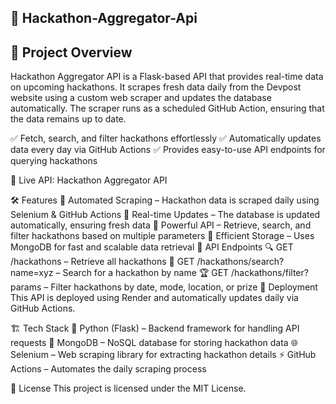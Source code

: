 ## 🚀 Hackathon-Aggregator-Api ##
## 📌 Project Overview ##
Hackathon Aggregator API is a Flask-based API that provides real-time data on upcoming hackathons.
It scrapes fresh data daily from the Devpost website using a custom web scraper and updates the database automatically.
The scraper runs as a scheduled GitHub Action, ensuring that the data remains up to date.

✅ Fetch, search, and filter hackathons effortlessly
✅ Automatically updates data every day via GitHub Actions
✅ Provides easy-to-use API endpoints for querying hackathons

🔗 Live API: Hackathon Aggregator API

🛠 Features
🔹 Automated Scraping – Hackathon data is scraped daily using Selenium & GitHub Actions
🔹 Real-time Updates – The database is updated automatically, ensuring fresh data
🔹 Powerful API – Retrieve, search, and filter hackathons based on multiple parameters
🔹 Efficient Storage – Uses MongoDB for fast and scalable data retrieval
📂 API Endpoints
🔍 GET /hackathons – Retrieve all hackathons
🎯 GET /hackathons/search?name=xyz – Search for a hackathon by name
🏆 GET /hackathons/filter?params – Filter hackathons by date, mode, location, or prize
🚀 Deployment
This API is deployed using Render and automatically updates daily via GitHub Actions.

🏗 Tech Stack
🐍 Python (Flask) – Backend framework for handling API requests
🍃 MongoDB – NoSQL database for storing hackathon data
🌐 Selenium – Web scraping library for extracting hackathon details
⚡ GitHub Actions – Automates the daily scraping process

📜 License
This project is licensed under the MIT License.
